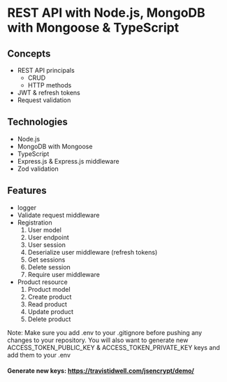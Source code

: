 # REST API with Node.js, MongoDB with Mongoose & TypeScript

## Concepts

- REST API principals
  - CRUD
  - HTTP methods
- JWT & refresh tokens
- Request validation

## Technologies

- Node.js
- MongoDB with Mongoose
- TypeScript
- Express.js & Express.js middleware
- Zod validation

## Features

- logger
- Validate request middleware
- Registration
  1.  User model
  2.  User endpoint
  3.  User session
  4.  Deserialize user middleware (refresh tokens)
  5.  Get sessions
  6.  Delete session
  7.  Require user middleware
- Product resource
  1.  Product model
  2.  Create product
  3.  Read product
  4.  Update product
  5.  Delete product

Note: Make sure you add .env to your .gitignore before pushing any changes to your repository. You will also want to generate new ACCESS_TOKEN_PUBLIC_KEY & ACCESS_TOKEN_PRIVATE_KEY keys and add them to your .env

#### Generate new keys: https://travistidwell.com/jsencrypt/demo/
